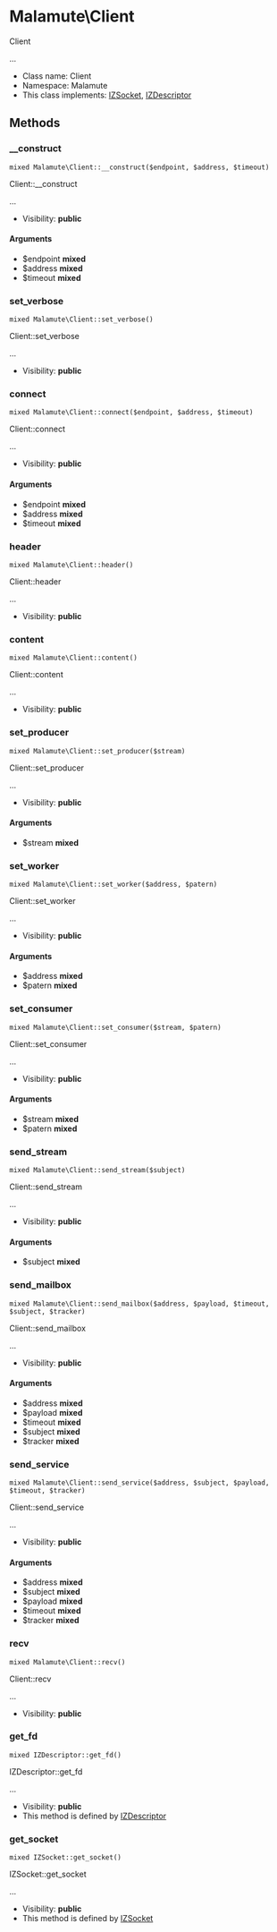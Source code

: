Malamute\Client
===============

Client

...


* Class name: Client
* Namespace: Malamute
* This class implements: [IZSocket](IZSocket.md), [IZDescriptor](IZDescriptor.md)






Methods
-------


### __construct

    mixed Malamute\Client::__construct($endpoint, $address, $timeout)

Client::__construct

...

* Visibility: **public**


#### Arguments
* $endpoint **mixed**
* $address **mixed**
* $timeout **mixed**



### set_verbose

    mixed Malamute\Client::set_verbose()

Client::set_verbose

...

* Visibility: **public**




### connect

    mixed Malamute\Client::connect($endpoint, $address, $timeout)

Client::connect

...

* Visibility: **public**


#### Arguments
* $endpoint **mixed**
* $address **mixed**
* $timeout **mixed**



### header

    mixed Malamute\Client::header()

Client::header

...

* Visibility: **public**




### content

    mixed Malamute\Client::content()

Client::content

...

* Visibility: **public**




### set_producer

    mixed Malamute\Client::set_producer($stream)

Client::set_producer

...

* Visibility: **public**


#### Arguments
* $stream **mixed**



### set_worker

    mixed Malamute\Client::set_worker($address, $patern)

Client::set_worker

...

* Visibility: **public**


#### Arguments
* $address **mixed**
* $patern **mixed**



### set_consumer

    mixed Malamute\Client::set_consumer($stream, $patern)

Client::set_consumer

...

* Visibility: **public**


#### Arguments
* $stream **mixed**
* $patern **mixed**



### send_stream

    mixed Malamute\Client::send_stream($subject)

Client::send_stream

...

* Visibility: **public**


#### Arguments
* $subject **mixed**



### send_mailbox

    mixed Malamute\Client::send_mailbox($address, $payload, $timeout, $subject, $tracker)

Client::send_mailbox

...

* Visibility: **public**


#### Arguments
* $address **mixed**
* $payload **mixed**
* $timeout **mixed**
* $subject **mixed**
* $tracker **mixed**



### send_service

    mixed Malamute\Client::send_service($address, $subject, $payload, $timeout, $tracker)

Client::send_service

...

* Visibility: **public**


#### Arguments
* $address **mixed**
* $subject **mixed**
* $payload **mixed**
* $timeout **mixed**
* $tracker **mixed**



### recv

    mixed Malamute\Client::recv()

Client::recv

...

* Visibility: **public**




### get_fd

    mixed IZDescriptor::get_fd()

IZDescriptor::get_fd

...

* Visibility: **public**
* This method is defined by [IZDescriptor](IZDescriptor.md)




### get_socket

    mixed IZSocket::get_socket()

IZSocket::get_socket

...

* Visibility: **public**
* This method is defined by [IZSocket](IZSocket.md)




